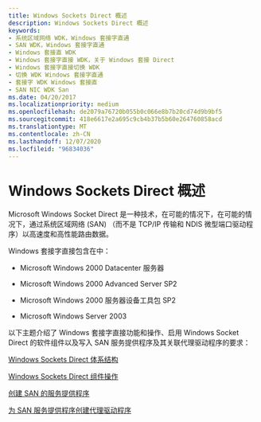 ```yaml
---
title: Windows Sockets Direct 概述
description: Windows Sockets Direct 概述
keywords:
- 系统区域网络 WDK，Windows 套接字直通
- SAN WDK，Windows 套接字直通
- Windows 套接直 WDK
- Windows 套接字直接 WDK，关于 Windows 套接 Direct
- Windows 套接字直接切换 WDK
- 切换 WDK Windows 套接字直通
- 套接字 WDK Windows 套接直
- SAN NIC WDK San
ms.date: 04/20/2017
ms.localizationpriority: medium
ms.openlocfilehash: de2079a76720b055b0c066e8b7b20cd74d9b9bf5
ms.sourcegitcommit: 418e6617e2a695c9cb4b37b5b60e264760858acd
ms.translationtype: MT
ms.contentlocale: zh-CN
ms.lasthandoff: 12/07/2020
ms.locfileid: "96834036"
---
```

# <a name="windows-sockets-direct-overview"></a>Windows Sockets Direct 概述





Microsoft Windows Socket Direct 是一种技术，在可能的情况下，在可能的情况下，通过系统区域网络 (SAN) （而不是 TCP/IP 传输和 NDIS 微型端口驱动程序）以高速度和高性能路由数据。

Windows 套接字直接包含在中：

-   Microsoft Windows 2000 Datacenter 服务器

-   Microsoft Windows 2000 Advanced Server SP2

-   Microsoft Windows 2000 服务器设备工具包 SP2

-   Microsoft Windows Server 2003

以下主题介绍了 Windows 套接字直接功能和操作、启用 Windows Socket Direct 的软件组件以及写入 SAN 服务提供程序及其关联代理驱动程序的要求：

[Windows Sockets Direct 体系结构](windows-sockets-direct-architecture.md)

[Windows Sockets Direct 组件操作](windows-sockets-direct-component-operation.md)

[创建 SAN 的服务提供程序](creating-a-service-provider-for-a-san.md)

[为 SAN 服务提供程序创建代理驱动程序](creating-a-proxy-driver-for-a-san-service-provider.md)

 

 





